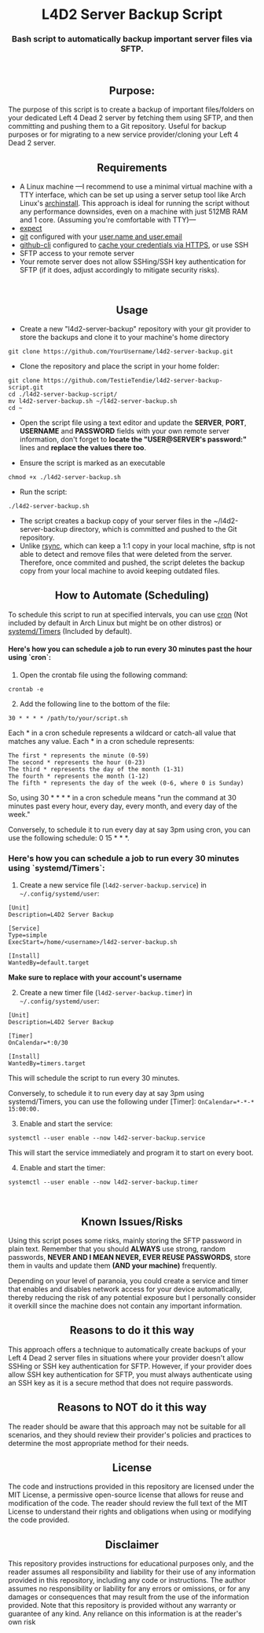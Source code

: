 <h1 align="center">L4D2 Server Backup Script</h1>
<h3 align="center">Bash script to automatically backup important server files via SFTP.</h2>
​

<h2 align="center">Purpose:</h2>

The purpose of this script is to create a backup of important files/folders on your dedicated Left 4 Dead 2 server by fetching them using SFTP, and then committing and pushing them to a Git repository. Useful for backup purposes or for migrating to a new service provider/cloning your Left 4 Dead 2 server.
​

<h2 align="center">Requirements</h2>

- A Linux machine —I recommend to use a minimal virtual machine with a TTY interface, which can be set up using a server setup tool like Arch Linux's [archinstall](https://wiki.archlinux.org/title/Archinstall). This approach is ideal for running the script without any performance downsides, even on a machine with just 512MB RAM and 1 core. (Assuming you're comfortable with TTY)—
- [expect](https://man.archlinux.org/man/expect.1)
- [git](https://archlinux.org/packages/extra/x86_64/git/) configured with your [user.name and user.email](https://git-scm.com/book/en/v2/Getting-Started-First-Time-Git-Setup)
- [github-cli](https://archlinux.org/packages/extra/x86_64/github-cli/) configured to [cache your credentials via HTTPS](https://docs.github.com/en/get-started/getting-started-with-git/caching-your-github-credentials-in-git), or use SSH
- SFTP access to your remote server
- Your remote server does not allow SSHing/SSH key authentication for SFTP (if it does, adjust accordingly to mitigate security risks).

​
    
<h2 align="center">Usage</h2>

- Create a new "l4d2-server-backup" repository with your git provider to store the backups and clone it to your machine's home directory
```
git clone https://github.com/YourUsername/l4d2-server-backup.git
```

- Clone the repository and place the script in your home folder:
```
git clone https://github.com/TestieTendie/l4d2-server-backup-script.git
cd ./l4d2-server-backup-script/
mv l4d2-server-backup.sh ~/l4d2-server-backup.sh
cd ~
```

- Open the script file using a text editor and update the **SERVER**, **PORT**, **USERNAME** and **PASSWORD** fields with your own remote server information, don't forget to **locate the "USER@SERVER's password:"** lines and **replace the values there too**.

- Ensure the script is marked as an executable 
```
chmod +x ./l4d2-server-backup.sh
```

- Run the script:
```
./l4d2-server-backup.sh
```

- The script creates a backup copy of your server files in the ~/l4d2-server-backup directory, which is committed and pushed to the Git repository.
- Unlike [rsync](https://wiki.archlinux.org/title/Rsync), which can keep a 1:1 copy in your local machine, sftp is not able to detect and remove files that were deleted from the server. Therefore, once commited and pushed, the script deletes the backup copy from your local machine to avoid keeping outdated files.
​

<h2 align="center">How to Automate (Scheduling)</h2>

To schedule this script to run at specified intervals, you can use [cron](https://wiki.archlinux.org/title/Cron) (Not included by default in Arch Linux but might be on other distros) or [systemd/Timers](https://wiki.archlinux.org/title/Systemd/Timers) (Included by default). 
​

<h4>Here's how you can schedule a job to run every 30 minutes past the hour using `cron`:</h4>

1. Open the crontab file using the following command:

```
crontab -e
```

2. Add the following line to the bottom of the file:

```
30 * * * * /path/to/your/script.sh
```

Each * in a cron schedule represents a wildcard or catch-all value that matches any value. Each * in a cron schedule represents:

    The first * represents the minute (0-59)
    The second * represents the hour (0-23)
    The third * represents the day of the month (1-31)
    The fourth * represents the month (1-12)
    The fifth * represents the day of the week (0-6, where 0 is Sunday)

So, using 30 * * * * in a cron schedule means "run the command at 30 minutes past every hour, every day, every month, and every day of the week."

Conversely, to schedule it to run every day at say 3pm using cron, you can use the following schedule: 0 15 * * *.
​

<h3>Here's how you can schedule a job to run every 30 minutes using `systemd/Timers`:</h3>

1. Create a new service file (`l4d2-server-backup.service`) in `~/.config/systemd/user`:

```
[Unit]
Description=L4D2 Server Backup

[Service]
Type=simple
ExecStart=/home/<username>/l4d2-server-backup.sh

[Install]
WantedBy=default.target
```
**Make sure to replace <username> with your account's username**

2. Create a new timer file (`l4d2-server-backup.timer`) in `~/.config/systemd/user`:

```
[Unit]
Description=L4D2 Server Backup

[Timer]
OnCalendar=*:0/30

[Install]
WantedBy=timers.target
```

This will schedule the script to run every 30 minutes.

Conversely, to schedule it to run every day at say 3pm using systemd/Timers, you can use the following under [Timer]: `OnCalendar=*-*-* 15:00:00.`

3. Enable and start the service:

```
systemctl --user enable --now l4d2-server-backup.service
```
This will start the service immediately and program it to start on every boot.

4. Enable and start the timer:

```
systemctl --user enable --now l4d2-server-backup.timer
```
​

<h2 align="center">Known Issues/Risks</h2>

Using this script poses some risks, mainly storing the SFTP password in plain text. Remember that you should **ALWAYS** use strong, random passwords, **NEVER AND I MEAN NEVER, EVER REUSE PASSWORDS**, store them in vaults and update them **(AND your machine)** frequently.

Depending on your level of paranoia, you could create a service and timer that enables and disables network access for your device automatically, thereby reducing the risk of any potential exposure but I personally consider it overkill since the machine does not contain any important information.
​

<h2 align="center">Reasons to do it this way</h2>

This approach offers a technique to automatically create backups of your Left 4 Dead 2 server files in situations where your provider doesn't allow SSHing or SSH key authentication for SFTP. However, if your provider does allow SSH key authentication for SFTP, you must always authenticate using an SSH key as it is a secure method that does not require passwords.
​

<h2 align="center">Reasons to NOT do it this way</h2>

The reader should be aware that this approach may not be suitable for all scenarios, and they should review their provider's policies and practices to determine the most appropriate method for their needs.
​

<h2 align="center">License</h2>

The code and instructions provided in this repository are licensed under the MIT License, a permissive open-source license that allows for reuse and modification of the code. The reader should review the full text of the MIT License to understand their rights and obligations when using or modifying the code provided.
​

<h2 align="center">Disclaimer</h2>

This repository provides instructions for educational purposes only, and the reader assumes all responsibility and liability for their use of any information provided in this repository, including any code or instructions. The author assumes no responsibility or liability for any errors or omissions, or for any damages or consequences that may result from the use of the information provided. Note that this repository is provided without any warranty or guarantee of any kind. Any reliance on this information is at the reader's own risk
